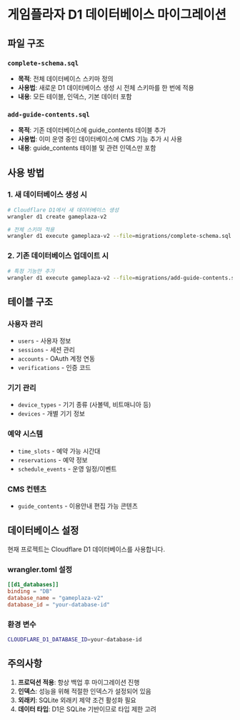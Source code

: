 # 게임플라자 D1 데이터베이스 마이그레이션

## 파일 구조

### `complete-schema.sql`
- **목적**: 전체 데이터베이스 스키마 정의
- **사용법**: 새로운 D1 데이터베이스 생성 시 전체 스키마를 한 번에 적용
- **내용**: 모든 테이블, 인덱스, 기본 데이터 포함

### `add-guide-contents.sql`
- **목적**: 기존 데이터베이스에 guide_contents 테이블 추가
- **사용법**: 이미 운영 중인 데이터베이스에 CMS 기능 추가 시 사용
- **내용**: guide_contents 테이블 및 관련 인덱스만 포함

## 사용 방법

### 1. 새 데이터베이스 생성 시
```bash
# Cloudflare D1에서 새 데이터베이스 생성
wrangler d1 create gameplaza-v2

# 전체 스키마 적용
wrangler d1 execute gameplaza-v2 --file=migrations/complete-schema.sql
```

### 2. 기존 데이터베이스 업데이트 시
```bash
# 특정 기능만 추가
wrangler d1 execute gameplaza-v2 --file=migrations/add-guide-contents.sql
```

## 테이블 구조

### 사용자 관리
- `users` - 사용자 정보
- `sessions` - 세션 관리
- `accounts` - OAuth 계정 연동
- `verifications` - 인증 코드

### 기기 관리
- `device_types` - 기기 종류 (사볼텍, 비트매니아 등)
- `devices` - 개별 기기 정보

### 예약 시스템
- `time_slots` - 예약 가능 시간대
- `reservations` - 예약 정보
- `schedule_events` - 운영 일정/이벤트

### CMS 컨텐츠
- `guide_contents` - 이용안내 편집 가능 콘텐츠

## 데이터베이스 설정

현재 프로젝트는 Cloudflare D1 데이터베이스를 사용합니다.

### wrangler.toml 설정
```toml
[[d1_databases]]
binding = "DB"
database_name = "gameplaza-v2"
database_id = "your-database-id"
```

### 환경 변수
```bash
CLOUDFLARE_D1_DATABASE_ID=your-database-id
```

## 주의사항

1. **프로덕션 적용**: 항상 백업 후 마이그레이션 진행
2. **인덱스**: 성능을 위해 적절한 인덱스가 설정되어 있음
3. **외래키**: SQLite 외래키 제약 조건 활성화 필요
4. **데이터 타입**: D1은 SQLite 기반이므로 타입 제한 고려